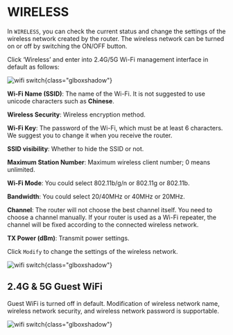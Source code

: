 # WIRELESS

In `WIRELESS`, you can check the current status and change the settings of the wireless network created by the router. The wireless network can be turned on or off by switching the ON/OFF button.

Click ‘Wireless’ and enter into 2.4G/5G Wi-Fi management interface in default as follows:


![wifi switch](https://static.gl-inet.com/docs/en/3/setup/gl-ap1300/wireless/Wireless1.png){class="glboxshadow"}

**Wi-Fi Name (SSID)**: The name of the Wi-Fi. It is not suggested to use unicode characters such as **Chinese**.

**Wireless Security**: Wireless encryption method.

**Wi-Fi Key**: The password of the Wi-Fi, which must be at least 6 characters. We suggest you to change it when you receive the router.

**SSID visibility**: Whether to hide the SSID or not.

**Maximum Station Number**: Maximum wireless client number; 0 means unlimited.

**Wi-Fi Mode**: You could select 802.11b/g/n or 802.11g or 802.11b.

**Bandwidth**: You could select 20/40MHz or 40MHz or 20MHz.

**Channel**: The router will not choose the best channel itself. You need to choose a channel manually. If your router is used as a Wi-Fi repeater, the channel will be fixed according to the connected wireless network.

**TX Power (dBm)**: Transmit power settings.



Click `Modify` to change the settings of the wireless network.

![wifi switch](https://static.gl-inet.com/docs/en/3/setup/gl-ap1300/wireless/wireless2.png){class="glboxshadow"}


## 2.4G & 5G Guest WiFi

Guest WiFi is turned off in default. Modification of wireless network name, wireless network security, and wireless
network password is supportable.

![wifi switch](https://static.gl-inet.com/docs/en/3/setup/gl-ap1300/wireless/wireless3.png){class="glboxshadow"}


